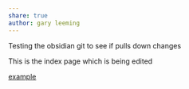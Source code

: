 ```yaml
---
share: true
author: gary leeming
---
```

Testing the obsidian git to see if pulls down changes

This is the index page which is being edited

[example](example.md)
